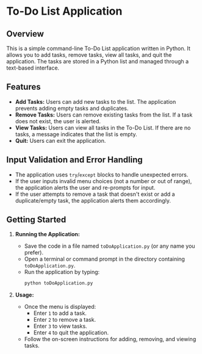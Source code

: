# To-Do List Application

## Overview

This is a simple command-line To-Do List application written in Python. It allows you to add tasks, remove tasks, view all tasks, and quit the application. The tasks are stored in a Python list and managed through a text-based interface.

## Features

- **Add Tasks:** Users can add new tasks to the list. The application prevents adding empty tasks and duplicates.
- **Remove Tasks:** Users can remove existing tasks from the list. If a task does not exist, the user is alerted.
- **View Tasks:** Users can view all tasks in the To-Do List. If there are no tasks, a message indicates that the list is empty.
- **Quit:** Users can exit the application.

## Input Validation and Error Handling

- The application uses `try`/`except` blocks to handle unexpected errors.
- If the user inputs invalid menu choices (not a number or out of range), the application alerts the user and re-prompts for input.
- If the user attempts to remove a task that doesn't exist or add a duplicate/empty task, the application alerts them accordingly.

## Getting Started
   
1. **Running the Application:**
   - Save the code in a file named `toDoApplication.py` (or any name you prefer).
   - Open a terminal or command prompt in the directory containing `toDoApplication.py`.
   - Run the application by typing:
     ```bash
     python toDoApplication.py
     ```
   
2. **Usage:**
   - Once the menu is displayed:
     - Enter `1` to add a task.
     - Enter `2` to remove a task.
     - Enter `3` to view tasks.
     - Enter `4` to quit the application.
   - Follow the on-screen instructions for adding, removing, and viewing tasks.
